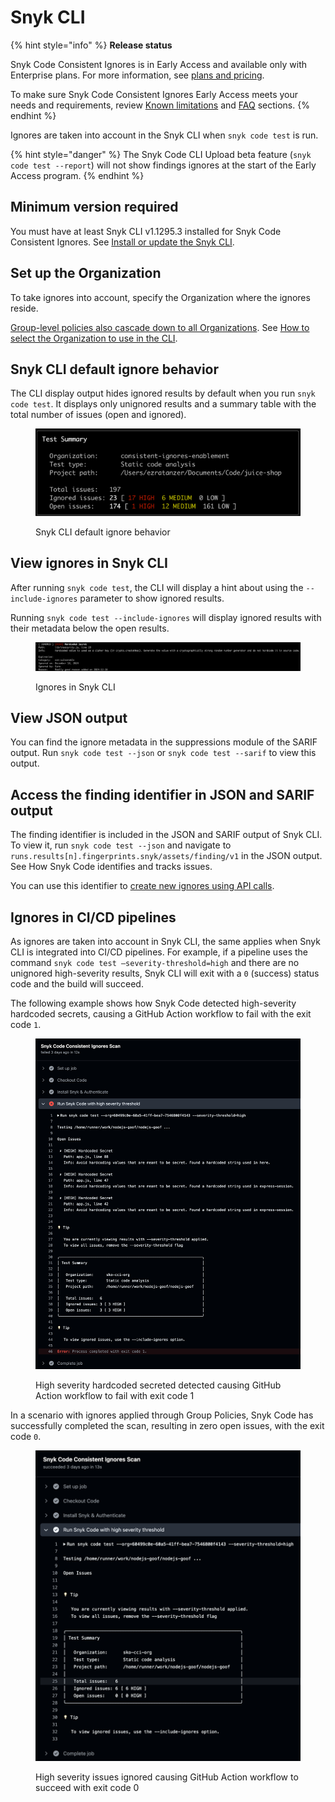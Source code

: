 # Snyk CLI

{% hint style="info" %}
**Release status**

Snyk Code Consistent Ignores is in Early Access and available only with Enterprise plans. For more information, see [plans and pricing](https://snyk.io/plans/).

To make sure Snyk Code Consistent Ignores Early Access meets your needs and requirements, review [Known limitations](known-limitations.md) and [FAQ](consistent-ignores-for-snyk-code-faqs.md) sections.
{% endhint %}

Ignores are taken into account in the Snyk CLI when `snyk code test` is run.

{% hint style="danger" %}
The Snyk Code CLI Upload beta feature (`snyk code test --report`) will not show findings ignores at the start of the Early Access program.
{% endhint %}

## **Minimum version required**

You must have at least Snyk CLI v1.1295.3 installed for Snyk Code Consistent Ignores. See [Install or update the Snyk CLI](../../../../snyk-cli/install-or-update-the-snyk-cli/).

## **Set up the Organization**

To take ignores into account, specify the Organization where the ignores reside.&#x20;

[Group-level policies also cascade down to all Organizations](broken-reference). See [How to select the Organization to use in the CLI](../../../../snyk-cli/scan-and-maintain-projects-using-the-cli/how-to-select-the-organization-to-use-in-the-cli.md).

## Snyk CLI default ignore behavior

The CLI display output hides ignored results by default when you run `snyk code test`. It displays only unignored results and a summary table with the total number of issues (open and ignored).

<figure><img src="../../../../.gitbook/assets/snyk-cli-default-behaviour.png" alt=""><figcaption><p>Snyk CLI default ignore behavior</p></figcaption></figure>

## View ignores in Snyk CLI

After running `snyk code test`, the CLI will display a hint about using the `--include-ignores` parameter to show ignored results.

Running `snyk code test --include-ignores` will display ignored results with their metadata below the open results.

<figure><img src="../../../../.gitbook/assets/display-ignores-snyk-cli.png" alt=""><figcaption><p>Ignores in Snyk CLI</p></figcaption></figure>

## View JSON output

You can find the ignore metadata in the suppressions module of the SARIF output. Run `snyk code test --json` or `snyk code test --sarif` to view this output.

## Access the finding identifier in JSON and SARIF output

The finding identifier is included in the JSON and SARIF output of Snyk CLI. To view it, run `snyk code test --json` and navigate to `runs.results[n].fingerprints.snyk/assets/finding/v1` in the JSON output. See How Snyk Code identifies and tracks issues.

You can use this identifier to [create new ignores using API calls](broken-reference).&#x20;

## Ignores in CI/CD pipelines

As ignores are taken into account in Snyk CLI, the same applies when Snyk CLI is integrated into CI/CD pipelines. For example, if a pipeline uses the command `snyk code test –severity-threshold=high` and there are no unignored high-severity results, Snyk CLI will exit with a `0` (success) status code and the build will succeed.

The following example shows how Snyk Code detected high-severity hardcoded secrets, causing a GitHub Action workflow to fail with the exit code `1`.

<figure><img src="../../../../.gitbook/assets/snyk-code-github-actions-exit-code-1.png" alt=""><figcaption><p>High severity hardcoded secreted detected causing GitHub Action workflow to fail with exit code 1</p></figcaption></figure>

In a scenario with ignores applied through Group Policies, Snyk Code has successfully completed the scan, resulting in zero open issues, with the exit code `0`.

<figure><img src="../../../../.gitbook/assets/snyk-code-github-action-exit-code-0.png" alt=""><figcaption><p>High severity issues ignored causing GitHub Action workflow to succeed with exit code 0</p></figcaption></figure>
